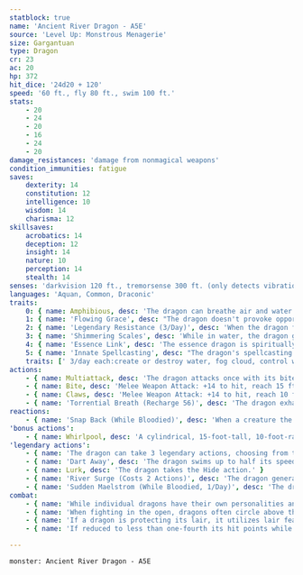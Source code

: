 ```yaml
---
statblock: true
name: 'Ancient River Dragon - A5E'
source: 'Level Up: Monstrous Menagerie'
size: Gargantuan
type: Dragon
cr: 23
ac: 20
hp: 372
hit_dice: '24d20 + 120'
speed: '60 ft., fly 80 ft., swim 100 ft.'
stats:
    - 20
    - 24
    - 20
    - 16
    - 24
    - 20
damage_resistances: 'damage from nonmagical weapons'
condition_immunities: fatigue
saves:
    dexterity: 14
    constitution: 12
    intelligence: 10
    wisdom: 14
    charisma: 12
skillsaves:
    acrobatics: 14
    deception: 12
    insight: 14
    nature: 10
    perception: 14
    stealth: 14
senses: 'darkvision 120 ft., tremorsense 300 ft. (only detects vibrations in water), passive Perception 24'
languages: 'Aquan, Common, Draconic'
traits:
    0: { name: Amphibious, desc: 'The dragon can breathe air and water.' }
    1: { name: 'Flowing Grace', desc: "The dragon doesn't provoke opportunity attacks when it flies or swims out of an enemy's reach." }
    2: { name: 'Legendary Resistance (3/Day)', desc: 'When the dragon fails a saving throw, it can choose to succeed instead. When it does, it loses coordination as white-crested waves run up and down its body. It loses its Flowing Grace and Shimmering Scales traits until the beginning of its next turn.' }
    3: { name: 'Shimmering Scales', desc: 'While in water, the dragon gains three-quarters cover from attacks made by creatures more than 30 feet away.' }
    4: { name: 'Essence Link', desc: 'The essence dragon is spiritually linked to a specific area or landmark. The dragon gains no benefit from a long rest when more than 1 mile away from its linked area. If the dragon dies, the area it is linked to loses its vital essence until it forms a new essence dragon, which can take centuries. When a creature first enters an area that has lost its vital essence in this way, they gain a level of fatigue and a level of strife. This fatigue and strife can be removed only by completing a long rest outside the area.' }
    5: { name: 'Innate Spellcasting', desc: "The dragon's spellcasting ability is Charisma (save DC 20). It can innately cast the following spells, requiring no material components." }
    traits: [' 3/day each:create or destroy water, fog cloud, control water, freedom of movement', ' 1/day each:control weather, wall of ice']
actions:
    - { name: Multiattack, desc: 'The dragon attacks once with its bite and twice with its claws.' }
    - { name: Bite, desc: 'Melee Weapon Attack: +14 to hit, reach 15 ft., one target. Hit: 29 (4d10 + 7) piercing damage.' }
    - { name: Claws, desc: 'Melee Weapon Attack: +14 to hit, reach 10 ft., one target. Hit: 20 (3d8 + 7) slashing damage.' }
    - { name: 'Torrential Breath (Recharge 56)', desc: 'The dragon exhales water in a 90-foot-long, 10-foot-wide line. Each creature in the area makes a DC 20 Dexterity saving throw, taking 66 (19d6) bludgeoning damage on a failed save or half damage on a success. A creature that fails the save is also knocked prone and is pushed up to 60 feet away. A creature that impacts a solid object takes an extra 21 (6d6) bludgeoning damage.' }
reactions:
    - { name: 'Snap Back (While Bloodied)', desc: 'When a creature the dragon can see hits it with a melee weapon attack, the dragon makes a bite attack against the attacker.' }
'bonus actions':
    - { name: Whirlpool, desc: 'A cylindrical, 15-foot-tall, 10-foot-radius whirlpool or waterspout magically appears in the water or air, centered on a point within 60 feet. Creatures in the area make a DC 20 Strength saving throw. On a failure, a creature takes 35 (10d6) bludgeoning damage and is knocked prone and pushed up to 15 feet. On a failure, a creature takes half damage.' }
'legendary actions':
    - { name: 'The dragon can take 3 legendary actions, choosing from the options below', desc: "Only one legendary action can be used at a time and only at the end of another creature's turn. It regains spent legendary actions at the start of its turn." }
    - { name: 'Dart Away', desc: 'The dragon swims up to half its speed.' }
    - { name: Lurk, desc: 'The dragon takes the Hide action.' }
    - { name: 'River Surge (Costs 2 Actions)', desc: 'The dragon generates a 20-foot-tall, 100-foot-wide wave on the surface of water within 120 feet. The wave travels up to 60 feet in any direction the dragon chooses and crashes down, carrying Huge or smaller creatures and vehicles with it. Vehicles moved in this way have a 25 percent chance of capsizing. Creatures that impact a solid object take 35 (10d6) bludgeoning damage.' }
    - { name: 'Sudden Maelstrom (While Bloodied, 1/Day)', desc: 'The dragon magically surrounds itself with a 60-foot-radius maelstrom of surging wind and rain for 1 minute. A creature other than the dragon that starts its turn in the maelstrom or enters it for the first time on a turn makes a DC 20 Strength saving throw. On a failed save, the creature takes 28 (8d6) bludgeoning damage and is knocked prone and pushed 15 feet away from the dragon.' }
combat:
    - { name: 'While individual dragons have their own personalities and tactics, most rely heavily on their breath weapons', desc: 'They use them whenever they can, preferably from maximum distance and while flying above their enemies.' }
    - { name: 'When fighting in the open, dragons often circle above their enemies as they wait for their breath weapons to recharge', desc: "They only close to melee if their enemies deal significant damage with ranged attacks, or if they can savage an enemy cut off from its allies. Once bloodied, dragons become more aggressive, attacking with bite and claws when their breath weapons aren't available." }
    - { name: 'If a dragon is protecting its lair, it utilizes lair features, traps, allies, and architecture such as escape tunnels to keep up a hit-and-run fight, reappearing only when it has a fully-recharged breath weapon', desc: 'If the dragon is forced into melee combat, it uses its bite and claws against a single foe. If it has legendary actions like Roar and Wing Attack, it uses them to disperse its other enemies.' }
    - { name: 'If reduced to less than one-fourth its hit points while fighting in the open, a dragon flies away', desc: 'However, it fights to the death to defend its lair, unless it can regain the upper hand through tricks or bargains.' }

---
```

```statblock
monster: Ancient River Dragon - A5E
```
